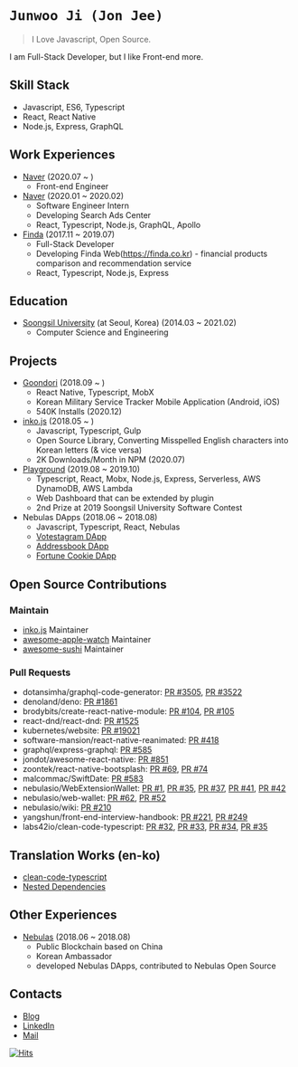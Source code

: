 # `Junwoo Ji (Jon Jee)`

> I Love Javascript, Open Source.

I am Full-Stack Developer, but I like Front-end more.

## Skill Stack

- Javascript, ES6, Typescript
- React, React Native
- Node.js, Express, GraphQL

## Work Experiences

- [Naver](https://naver.com) (2020.07 ~ )
  - Front-end Engineer
- [Naver](https://naver.com) (2020.01 ~ 2020.02)
  - Software Engineer Intern
  - Developing Search Ads Center
  - React, Typescript, Node.js, GraphQL, Apollo
- [Finda](https://finda.co.kr) (2017.11 ~ 2019.07)
  - Full-Stack Developer
  - Developing Finda Web(https://finda.co.kr) - financial products comparison and recommendation service
  - React, Typescript, Node.js, Express
  
## Education

- [Soongsil University](https://ssu.ac.kr/) (at Seoul, Korea) (2014.03 ~ 2021.02)
  - Computer Science and Engineering
  
## Projects

- [Goondori](http://onelink.to/goondori) (2018.09 ~ )
  - React Native, Typescript, MobX
  - Korean Military Service Tracker Mobile Application (Android, iOS)
  - 540K Installs (2020.12)
- [inko.js](https://inko.js.org) (2018.05 ~ )
  - Javascript, Typescript, Gulp
  - Open Source Library, Converting Misspelled English characters into Korean letters (& vice versa)
  - 2K Downloads/Month in NPM (2020.07)
- [Playground](https://plgr.netlify.com) (2019.08 ~ 2019.10)
  - Typescript, React, Mobx, Node.js, Express, Serverless, AWS DynamoDB, AWS Lambda
  - Web Dashboard that can be extended by plugin
  - 2nd Prize at 2019 Soongsil University Software Contest
- Nebulas DApps (2018.06 ~ 2018.08)
  - Javascript, Typescript, React, Nebulas
  - [Votestagram DApp](https://nas.holy.kiwi/?locale=zh)
  - [Addressbook DApp](https://nas.holy.kiwi/address/)
  - [Fortune Cookie DApp](https://nas.holy.kiwi/cookie/)

## Open Source Contributions

### Maintain

- [inko.js](https://github.com/738/inko) Maintainer
- [awesome-apple-watch](https://github.com/738/awesome-apple-watch) Maintainer
- [awesome-sushi](https://github.com/738/awesome-sushi) Maintainer

### Pull Requests


- dotansimha/graphql-code-generator: [PR #3505](https://github.com/dotansimha/graphql-code-generator/pull/3505), [PR #3522](https://github.com/dotansimha/graphql-code-generator/pull/3522)
- denoland/deno: [PR #1861](https://github.com/denoland/deno/pull/1861)
- brodybits/create-react-native-module: [PR #104](https://github.com/frostney/react-native-create-library/pull/104), [PR #105](https://github.com/frostney/react-native-create-library/pull/105)
- react-dnd/react-dnd: [PR #1525](https://github.com/react-dnd/react-dnd/pull/1525)
- kubernetes/website: [PR #19021](https://github.com/kubernetes/website/pull/19021)
- software-mansion/react-native-reanimated: [PR #418](https://github.com/software-mansion/react-native-reanimated/pull/418)
- graphql/express-graphql: [PR #585](https://github.com/graphql/express-graphql/pull/585)
- jondot/awesome-react-native: [PR #851](https://github.com/jondot/awesome-react-native/pull/851)
- zoontek/react-native-bootsplash: [PR #69](https://github.com/zoontek/react-native-bootsplash/pull/69), [PR #74](https://github.com/zoontek/react-native-bootsplash/pull/74)
- malcommac/SwiftDate: [PR #583](https://github.com/malcommac/SwiftDate/pull/583)
- nebulasio/WebExtensionWallet: [PR #1](https://github.com/nebulasio/WebExtensionWallet/pull/1), [PR #35](https://github.com/nebulasio/WebExtensionWallet/pull/35), [PR #37](https://github.com/nebulasio/WebExtensionWallet/pull/37), [PR #41](https://github.com/nebulasio/WebExtensionWallet/pull/41), [PR #42](https://github.com/nebulasio/WebExtensionWallet/pull/42)
- nebulasio/web-wallet: [PR #62](https://github.com/nebulasio/web-wallet/pull/62), [PR #52](https://github.com/nebulasio/web-wallet/pull/52)
- nebulasio/wiki: [PR #210](https://github.com/nebulasio/wiki/pull/210)
- yangshun/front-end-interview-handbook: [PR #221](https://github.com/yangshun/front-end-interview-handbook/pull/221), [PR #249](https://github.com/yangshun/front-end-interview-handbook/pull/249)
- labs42io/clean-code-typescript: [PR #32](https://github.com/labs42io/clean-code-typescript/pull/32), [PR #33](https://github.com/labs42io/clean-code-typescript/pull/33), [PR #34](https://github.com/labs42io/clean-code-typescript/pull/34), [PR #35](https://github.com/labs42io/clean-code-typescript/pull/35)


## Translation Works (en-ko)

- [clean-code-typescript](https://github.com/738/clean-code-typescript)
- [Nested Dependencies](https://blog.holy.kiwi/translate/nested-dependencies/)

## Other Experiences

- [Nebulas](https://nebulas.io/) (2018.06 ~  2018.08)
  - Public Blockchain based on China
  - Korean Ambassador
  - developed Nebulas DApps, contributed to Nebulas Open Source

## Contacts

- [Blog](https://blog.holy.kiwi)
- [LinkedIn](https://www.linkedin.com/in/junwooji/)
- [Mail](mailto:iam@holy.kiwi)

[![Hits](https://hits.seeyoufarm.com/api/count/incr/badge.svg?url=https%3A%2F%2Fgithub.com%2F738%2Fresume)](https://hits.seeyoufarm.com)

